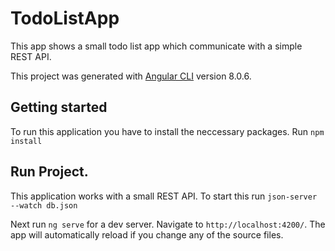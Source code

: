 # TodoListApp
This app shows a small todo list app which communicate with a simple REST API.

This project was generated with [Angular CLI](https://github.com/angular/angular-cli) version 8.0.6.

## Getting started
To run this application you have to install the neccessary packages.
Run `npm install`

## Run Project.
This application works with a small REST API. To start this run `json-server --watch db.json`

Next run `ng serve` for a dev server. Navigate to `http://localhost:4200/`. 
The app will automatically reload if you change any of the source files.
